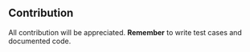 ## Contribution

All contribution will be appreciated. **Remember** to write test cases and documented code.